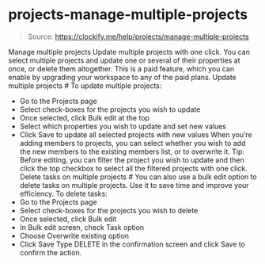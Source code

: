 # projects-manage-multiple-projects

> Source: https://clockify.me/help/projects/manage-multiple-projects

Manage multiple projects
Update multiple projects with one click. You can select multiple projects and update one or several of their properties at once, or delete them altogether.
This is a paid feature, which you can enable by upgrading your workspace to any of the paid plans.
Update multiple projects #
To update multiple projects:
- Go to the Projects page
- Select check-boxes for the projects you wish to update
- Once selected, click Bulk edit at the top
- Select which properties you wish to update and set new values
- Click Save to update all selected projects with new values
When you’re adding members to projects, you can select whether you wish to add the new members to the existing members list, or to overwrite it.
Tip: Before editing, you can filter the project you wish to update and then click the top checkbox to select all the filtered projects with one click.
Delete tasks on multiple projects #
You can also use a bulk edit option to delete tasks on multiple projects. Use it to save time and improve your efficiency.
To delete tasks:
- Go to the Projects page
- Select check-boxes for the projects you wish to delete
- Once selected, click Bulk edit
- In Bulk edit screen, check Task option
- Choose Overwrite existing option
- Click Save
Type DELETE in the confirmation screen and click Save to confirm the action.